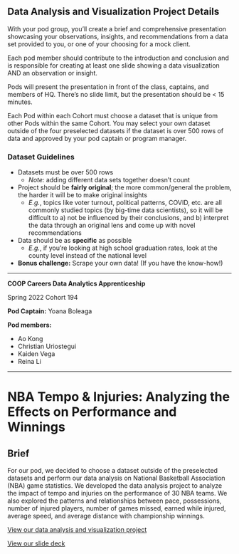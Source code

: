 ## Data Analysis and Visualization Project Details

With your pod group, you’ll create a brief and comprehensive presentation showcasing your observations, insights, and recommendations from a data set provided to you, or one of your choosing for a mock client. 

Each pod member should contribute to the introduction and conclusion and is responsible for creating at least one slide showing a data visualization AND an observation or insight.

Pods will present the presentation in front of the class, captains, and members of HQ. There’s no slide limit, but the presentation should be < 15 minutes.

Each Pod within each Cohort must choose a dataset that is unique from other Pods within the same Cohort. You may select your own dataset outside of the four preselected datasets if the dataset is over 500 rows of data and approved by your pod captain or program manager. 

### Dataset Guidelines

- Datasets must be over 500 rows 
  - *Note:* adding different data sets together doesn’t count
- Project should be **fairly original**; the more common/general the problem, the harder it will be to make original insights 
  - *E.g.*, topics like voter turnout, political patterns, COVID, etc. are all commonly studied topics (by big-time data scientists), so it will be difficult to a) not be influenced by their conclusions, and b) interpret the data through an original lens and come up with novel recommendations
- Data should be as **specific** as possible
  - *E.g.*, if you’re looking at high school graduation rates, look at the county level instead of the national level
- **Bonus challenge:** Scrape your own data! (If you have the know-how!)

----------

**COOP Careers Data Analytics Apprenticeship**

Spring 2022 Cohort 194

**Pod Captain:** Yoana Boleaga

**Pod members:**
 - Ao Kong
 - Christian Uriostegui
 - Kaiden Vega
 - Reina Li

----------

# NBA Tempo & Injuries: Analyzing the Effects on Performance and Winnings

## Brief

For our pod, we decided to choose a dataset outside of the preselected datasets and perform our data analysis on National Basketball Association (NBA) game statistics. We developed the data analysis project to analyze the impact of tempo and injuries on the performance of 30 NBA teams. We also explored the patterns and relationships between pace, possessions, number of injured players, number of games missed, earned while injured, average speed, and average distance with championship winnings.

[View our data analysis and visualization project](https://github.com/reinarin/coopcareers/blob/main/dataproject/NBA_Tempo_and_Injuries.md)

[View our slide deck](https://docs.google.com/presentation/d/1WhIo0Hkeu05fPMJh3KJ1lUIpVH9W1o2XYcaSJjb_PGQ/edit?usp=sharing)
